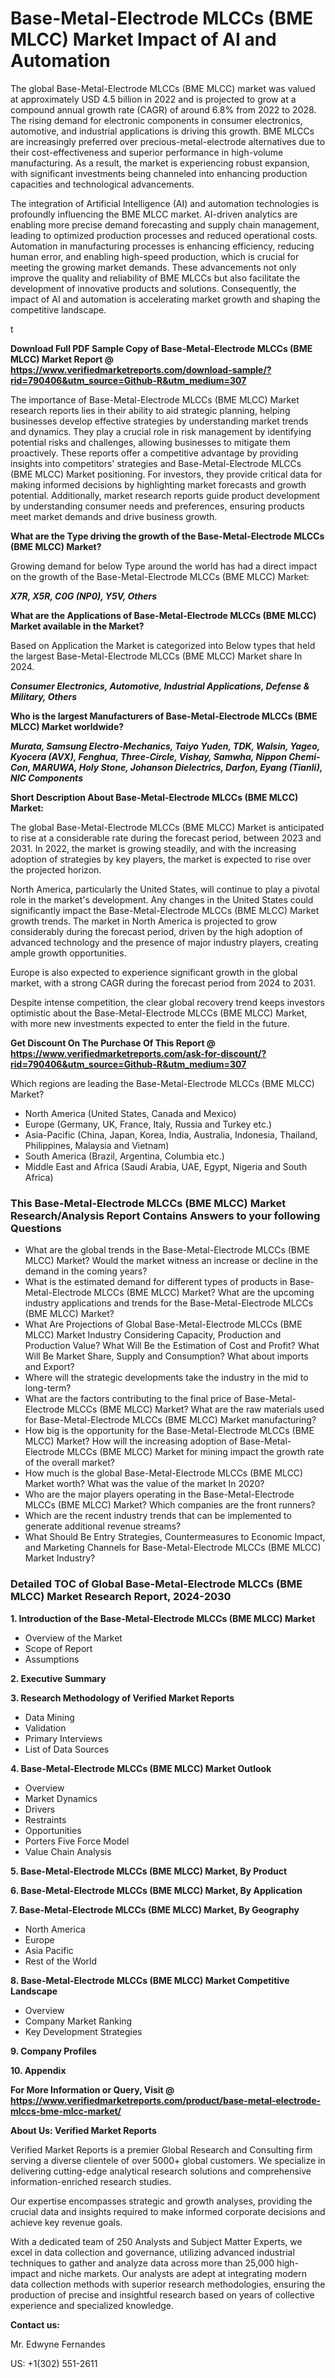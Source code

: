 <meta name="title" content="Global Base-Metal-Electrode MLCCs (BME MLCC) Market Impact of AI and Automation"><meta name="description" content="The global Base-Metal-Electrode MLCCs (BME MLCC) market was valued at approximately USD 4.5 billion in 2022 and is projected to grow at a compound annual growth rate ("><meta name="title" content="Base-Metal-Electrode MLCCs (BME MLCC) Market Size, Share, Scope, Trends, Growth, Opportunities, Analysis, Forecast"><h1>Base-Metal-Electrode MLCCs (BME MLCC) Market Impact of AI and Automation</h1><p>The global Base-Metal-Electrode MLCCs (BME MLCC) market was valued at approximately USD 4.5 billion in 2022 and is projected to grow at a compound annual growth rate (CAGR) of around 6.8% from 2022 to 2028. The rising demand for electronic components in consumer electronics, automotive, and industrial applications is driving this growth. BME MLCCs are increasingly preferred over precious-metal-electrode alternatives due to their cost-effectiveness and superior performance in high-volume manufacturing. As a result, the market is experiencing robust expansion, with significant investments being channeled into enhancing production capacities and technological advancements.</p><p>The integration of Artificial Intelligence (AI) and automation technologies is profoundly influencing the BME MLCC market. AI-driven analytics are enabling more precise demand forecasting and supply chain management, leading to optimized production processes and reduced operational costs. Automation in manufacturing processes is enhancing efficiency, reducing human error, and enabling high-speed production, which is crucial for meeting the growing market demands. These advancements not only improve the quality and reliability of BME MLCCs but also facilitate the development of innovative products and solutions. Consequently, the impact of AI and automation is accelerating market growth and shaping the competitive landscape.</p>t</p><p id="" class=""><strong>Download Full PDF Sample Copy of Base-Metal-Electrode MLCCs (BME MLCC) Market Report @ <a href="https://www.verifiedmarketreports.com/download-sample/?rid=790406&utm_source=Github-R&utm_medium=307" target="_blank">https://www.verifiedmarketreports.com/download-sample/?rid=790406&utm_source=Github-R&utm_medium=307</a></strong></p><p>The importance of&nbsp;Base-Metal-Electrode MLCCs (BME MLCC) Market research reports lies in their ability to aid strategic planning, helping businesses develop effective strategies by understanding market trends and dynamics. They play a crucial role in risk management by identifying potential risks and challenges, allowing businesses to mitigate them proactively. These reports offer a competitive advantage by providing insights into competitors' strategies and Base-Metal-Electrode MLCCs (BME MLCC) Market positioning. For investors, they provide critical data for making informed decisions by highlighting market forecasts and growth potential. Additionally, market research reports guide product development by understanding consumer needs and preferences, ensuring products meet market demands and drive business growth.</p><p><strong>What are the&nbsp;Type driving the growth of the Base-Metal-Electrode MLCCs (BME MLCC) Market?</strong></p><p id="" class="">Growing demand for below Type around the world has had a direct impact on the growth of the Base-Metal-Electrode MLCCs (BME MLCC) Market:</p><em><strong>X7R, X5R, C0G (NP0), Y5V, Others</strong></em></p><strong>What are the&nbsp;Applications&nbsp;of Base-Metal-Electrode MLCCs (BME MLCC) Market available in the Market?</strong></p><p id="" class="">Based on Application the Market is categorized into Below types that held the largest Base-Metal-Electrode MLCCs (BME MLCC) Market share In 2024.</p><em><strong>Consumer Electronics, Automotive, Industrial Applications, Defense & Military, Others</strong></em></p><strong>Who is the largest Manufacturers of Base-Metal-Electrode MLCCs (BME MLCC) Market worldwide?</strong></p><p><em><strong>Murata, Samsung Electro-Mechanics, Taiyo Yuden, TDK, Walsin, Yageo, Kyocera (AVX), Fenghua, Three-Circle, Vishay, Samwha, Nippon Chemi-Con, MARUWA, Holy Stone, Johanson Dielectrics, Darfon, Eyang (Tianli), NIC Components</strong></em></p><p id="" class=""><strong>Short Description About Base-Metal-Electrode MLCCs (BME MLCC) Market:</strong></p><p>The global Base-Metal-Electrode MLCCs (BME MLCC) Market is anticipated to rise at a considerable rate during the forecast period, between 2023 and 2031. In 2022, the market is growing steadily, and with the increasing adoption of strategies by key players, the market is expected to rise over the projected horizon.</p><p>North America, particularly the United States, will continue to play a pivotal role in the market's development. Any changes in the United States could significantly impact the Base-Metal-Electrode MLCCs (BME MLCC) Market growth trends. The market in North America is projected to grow considerably during the forecast period, driven by the high adoption of advanced technology and the presence of major industry players, creating ample growth opportunities.</p><p>Europe is also expected to experience significant growth in the global market, with a strong CAGR during the forecast period from 2024 to 2031.</p><p>Despite intense competition, the clear global recovery trend keeps investors optimistic about the Base-Metal-Electrode MLCCs (BME MLCC) Market, with more new investments expected to enter the field in the future.</p><p id="" class=""><strong>Get Discount On The Purchase Of This Report @ <a href="https://www.verifiedmarketreports.com/ask-for-discount/?rid=790406&utm_source=Github-R&utm_medium=307" target="_blank">https://www.verifiedmarketreports.com/ask-for-discount/?rid=790406&utm_source=Github-R&utm_medium=307</a></strong></p>Which regions are leading the Base-Metal-Electrode MLCCs (BME MLCC) Market?</p><ul><li>North America (United States, Canada and Mexico)</li><li>Europe (Germany, UK, France, Italy, Russia and Turkey etc.)</li><li>Asia-Pacific (China, Japan, Korea, India, Australia, Indonesia, Thailand, Philippines, Malaysia and Vietnam)</li><li>South America (Brazil, Argentina, Columbia etc.)</li><li>Middle East and Africa (Saudi Arabia, UAE, Egypt, Nigeria and South Africa)</li></ul><h3 id="" class="">This Base-Metal-Electrode MLCCs (BME MLCC) Market Research/Analysis Report Contains Answers to your following Questions</h3><ul><li>What are the global trends in the Base-Metal-Electrode MLCCs (BME MLCC) Market? Would the market witness an increase or decline in the demand in the coming years?</li><li>What is the estimated demand for different types of products in Base-Metal-Electrode MLCCs (BME MLCC) Market? What are the upcoming industry applications and trends for the Base-Metal-Electrode MLCCs (BME MLCC) Market?</li><li>What Are Projections of Global Base-Metal-Electrode MLCCs (BME MLCC) Market Industry Considering Capacity, Production and Production Value? What Will Be the Estimation of Cost and Profit? What Will Be Market Share, Supply and Consumption? What about imports and Export?</li><li>Where will the strategic developments take the industry in the mid to long-term?</li><li>What are the factors contributing to the final price of Base-Metal-Electrode MLCCs (BME MLCC) Market? What are the raw materials used for Base-Metal-Electrode MLCCs (BME MLCC) Market manufacturing?</li><li>How big is the opportunity for the Base-Metal-Electrode MLCCs (BME MLCC) Market? How will the increasing adoption of Base-Metal-Electrode MLCCs (BME MLCC) Market for mining impact the growth rate of the overall market?</li><li>How much is the global Base-Metal-Electrode MLCCs (BME MLCC) Market worth? What was the value of the market In 2020?</li><li>Who are the major players operating in the Base-Metal-Electrode MLCCs (BME MLCC) Market? Which companies are the front runners?</li><li>Which are the recent industry trends that can be implemented to generate additional revenue streams?</li><li>What Should Be Entry Strategies, Countermeasures to Economic Impact, and Marketing Channels for Base-Metal-Electrode MLCCs (BME MLCC) Market Industry?</li></ul><h3 id="" class="">Detailed TOC of Global Base-Metal-Electrode MLCCs (BME MLCC) Market Research Report, 2024-2030</h3><p id="" class=""><strong>1. Introduction of the Base-Metal-Electrode MLCCs (BME MLCC) Market</strong></p><ul><li>Overview of the Market</li><li>Scope of Report</li><li>Assumptions</li></ul><p id="" class=""><strong>2. Executive Summary</strong></p><p id="" class=""><strong>3. Research Methodology of Verified Market Reports</strong></p><ul><li>Data Mining</li><li>Validation</li><li>Primary Interviews</li><li>List of Data Sources</li></ul><p id="" class=""><strong>4. Base-Metal-Electrode MLCCs (BME MLCC) Market Outlook</strong></p><ul><li>Overview</li><li>Market Dynamics</li><li>Drivers</li><li>Restraints</li><li>Opportunities</li><li>Porters Five Force Model</li><li>Value Chain Analysis</li></ul><p id="" class=""><strong>5. Base-Metal-Electrode MLCCs (BME MLCC) Market, By Product</strong></p><p id="" class=""><strong>6. Base-Metal-Electrode MLCCs (BME MLCC) Market, By Application</strong></p><p id="" class=""><strong>7. Base-Metal-Electrode MLCCs (BME MLCC) Market, By Geography</strong></p><ul><li>North America</li><li>Europe</li><li>Asia Pacific</li><li>Rest of the World</li></ul><p id="" class=""><strong>8. Base-Metal-Electrode MLCCs (BME MLCC) Market Competitive Landscape</strong></p><ul><li>Overview</li><li>Company Market Ranking</li><li>Key Development Strategies</li></ul><p id="" class=""><strong>9. Company Profiles</strong></p><p id="" class=""><strong>10. Appendix</strong></p><p id="" class=""><strong>For More Information or Query, Visit @ <a href="https://www.verifiedmarketreports.com/product/base-metal-electrode-mlccs-bme-mlcc-market/" target="_blank">https://www.verifiedmarketreports.com/product/base-metal-electrode-mlccs-bme-mlcc-market/</a></strong></p><p id="" class=""><strong>About Us: Verified Market Reports</strong></p><p id="" class="">Verified Market Reports is a premier Global Research and Consulting firm serving a diverse clientele of over 5000+ global customers. We specialize in delivering cutting-edge analytical research solutions and comprehensive information-enriched research studies.</p><p id="" class="">Our expertise encompasses strategic and growth analyses, providing the crucial data and insights required to make informed corporate decisions and achieve key revenue goals.</p><p id="" class="">With a dedicated team of 250 Analysts and Subject Matter Experts, we excel in data collection and governance, utilizing advanced industrial techniques to gather and analyze data across more than 25,000 high-impact and niche markets. Our analysts are adept at integrating modern data collection methods with superior research methodologies, ensuring the production of precise and insightful research based on years of collective experience and specialized knowledge.</p><p id="" class=""><strong>Contact us:</strong></p><p id="" class="">Mr. Edwyne Fernandes</p><p id="" class="">US: +1(302) 551-2611</p>